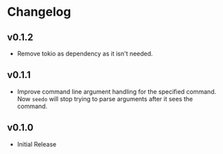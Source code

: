 # Changelog

## v0.1.2

- Remove tokio as dependency as it isn't needed.

## v0.1.1

- Improve command line argument handling for the specified command. Now `seedo`
  will stop trying to parse arguments after it sees the command.

## v0.1.0

- Initial Release
